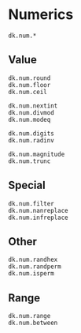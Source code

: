 
# Numerics

```
dk.num.*
```

## Value

```
dk.num.round
dk.num.floor
dk.num.ceil

dk.num.nextint
dk.num.divmod
dk.num.modeq

dk.num.digits
dk.num.radinv

dk.num.magnitude
dk.num.trunc
```

## Special

```
dk.num.filter
dk.num.nanreplace
dk.num.infreplace
```

## Other

```
dk.num.randhex
dk.num.randperm
dk.num.isperm
```

## Range

```
dk.num.range
dk.num.between
```
